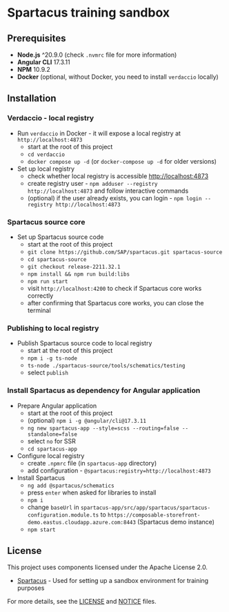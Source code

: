 # Spartacus training sandbox

## Prerequisites

- **Node.js** ^20.9.0 (check `.nvmrc` file for more information)
- **Angular CLI** 17.3.11
- **NPM** 10.9.2
- **Docker** (optional, without Docker, you need to install `verdaccio` locally)

## Installation

### Verdaccio - local registry

- Run `verdaccio` in Docker - it will expose a local registry at `http://localhost:4873`
  - start at the root of this project
  - `cd verdaccio`
  - `docker compose up -d` (or `docker-compose up -d` for older versions)
- Set up local registry
  - check whether local registry is accessible [http://localhost:4873]()
  - create registry user - `npm adduser --registry http://localhost:4873` and follow interactive commands
  - (optional) if the user already exists, you can login - `npm login --registry http://localhost:4873`

### Spartacus source core

- Set up Spartacus source code
  - start at the root of this project
  - `git clone https://github.com/SAP/spartacus.git spartacus-source`
  - `cd spartacus-source`
  - `git checkout release-2211.32.1`
  - `npm install && npm run build:libs`
  - `npm run start`
  - visit `http://localhost:4200` to check if Spartacus core works correctly
  - after confirming that Spartacus core works, you can close the terminal

### Publishing to local registry

- Publish Spartacus source code to local registry
  - start at the root of this project
  - `npm i -g ts-node`
  - `ts-node ./spartacus-source/tools/schematics/testing`
  - select `publish`

### Install Spartacus as dependency for Angular application

- Prepare Angular application
  - start at the root of this project
  - (optional) `npm i -g @angular/cli@17.3.11`
  - `ng new spartacus-app --style=scss --routing=false --standalone=false`
  - select `no` for SSR
  - `cd spartacus-app`
- Configure local registry
  - create `.npmrc` file (in `spartacus-app` directory)
  - add configuration - `@spartacus:registry=http://localhost:4873`
- Install Spartacus
  - `ng add @spartacus/schematics`
  - press `enter` when asked for libraries to install
  - `npm i`
  - change `baseUrl` in `spartacus-app/src/app/spartacus/spartacus-configuration.module.ts` to `https://composable-storefront-demo.eastus.cloudapp.azure.com:8443` (Spartacus demo instance)
  - `npm start`

## License

This project uses components licensed under the Apache License 2.0.

- [Spartacus](https://github.com/SAP/spartacus) - Used for setting up a sandbox environment for training purposes

For more details, see the [LICENSE](./LICENSE.md) and [NOTICE](./NOTICE.md) files.

